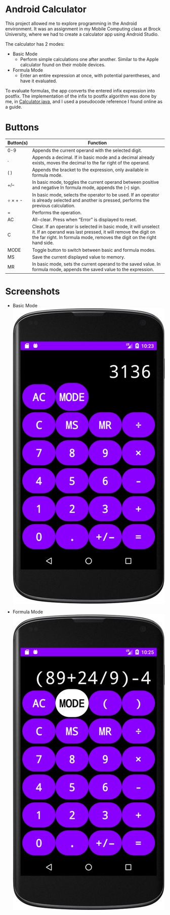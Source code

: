 # Android Calculator
This project allowed me to explore programming in the Android environment. It was an assignment in my Mobile Computing class at Brock University, where we had to create a calculator app using Android Studio.

The calculator has 2 modes:
* Basic Mode
	* Perform simple calculations one after another. Similar to the Apple calculator found on their mobile devices.
* Formula Mode
	* Enter an entire expression at once, with potential parentheses, and have it evaluated.

To evaluate formulas, the app converts the entered infix expression into postfix. The implementation of the infix to postfix algorithm was done by me, in [Calculator.java](https://github.com/Gexff/android-calculator/blob/main/app/src/main/java/ca/brocku/cosc3p97_a1/Calculator.java), and I used a pseudocode reference I found online as a guide.

# Buttons
| Button(s) | Function                                                                                                                                                                                                    |
|-----------|-------------------------------------------------------------------------------------------------------------------------------------------------------------------------------------------------------------|
| 0-9       | Appends the current operand with the selected digit.                                                                                                                                                        |
| .         | Appends a decimal. If in basic mode and a decimal already exists, moves the decimal to the far right of the operand.                                                                                        |
| ( )       | Appends the bracket to the expression, only available in formula mode.                                                                                                                                      |
| +/–       | In basic mode, toggles the current operand between positive and negative In formula mode, appends the (–) sign.                                                                                             |
| ÷ × + -   | In basic mode, selects the operator to be used. If an operator is already selected and another is pressed, performs the previous calculation.                                                               |
| =         | Performs the operation.                                                                                                                                                                                     |
| AC        | All-clear. Press when “Error” is displayed to reset.                                                                                                                                                        |
| C         | Clear. If an operator is selected in basic mode, it will unselect it. If an operand was last pressed, it will remove the digit on the far right. In formula mode, removes the digit on the right hand side. |
| MODE      | Toggle button to switch between basic and formula modes.                                                                                                                                                    |
| MS        | Save the current displayed value to memory.                                                                                                                                                                 |
| MR        | In basic mode, sets the current operand to the saved value. In formula mode, appends the saved value to the expression.                                                                                     |

# Screenshots
* Basic Mode
![Image of simple mode](readme-images/simple.png)

* Formula Mode
![Image of formula mode](readme-images/formula.png)